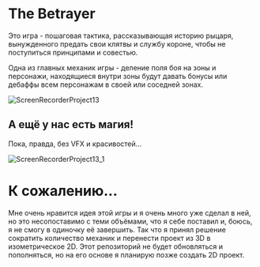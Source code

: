 # The Betrayer
Это игра - пошаговая тактика, рассказывающая историю рыцаря, вынужденного предать свои клятвы и службу короне, чтобы не поступиться принципами и совестью.

Одна из главных механик игры - деление поля боя на зоны и персонажи, находящиеся внутри зоны будут давать бонусы или дебаффы всем персонажам в своей или соседней зонах.

![ScreenRecorderProject13](https://user-images.githubusercontent.com/57594218/193289347-dac4b926-f965-406a-abcd-bfbb610123bb.gif)

## А ещё у нас есть магия!
<p>Пока, правда, без VFX и красивостей...</p>

![ScreenRecorderProject13_1](https://user-images.githubusercontent.com/57594218/193289511-2c16d96c-f177-4f5e-b690-880c00b3b36a.gif)

# К сожалению...
Мне очень нравится идея этой игры и я очень много уже сделал в ней, но это несопоставимо с теми объёмами, что я себе поставил и, боюсь, я не смогу в одиночку её завершить.
Так что я принял решение сократить количество механик и перенести проект из 3D в изометрическое 2D.
Этот репозиторий не будет обновляться и пополняться, но на его основе я планирую позже создать 2D проект.
